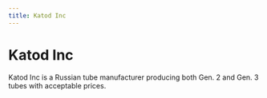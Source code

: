 ```yaml
---
title: Katod Inc
---
```


# Katod Inc

Katod Inc is a Russian tube manufacturer producing both Gen. 2 and Gen. 3 tubes with acceptable prices.